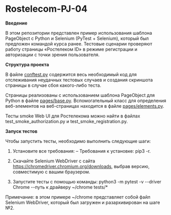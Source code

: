﻿# Rostelecom-PJ-04
**Введение**

В этом репозитории представлен пример использования шаблона PageObject с Python и Selenium (PyTest + Selenium), который был предложен командой курса ранее. Тестовые сценарии проверяют работу страницы «Ростелеком ID» в режиме регистрации и авторизации с точки зрения пользователя.

**Структура проекта**

В файле [conftest.py](url) содержится весь необходимый код для отслеживания неудачных тестовых случаев и создания скриншота страницы в случае сбоя какого-либо теста.

Страницы реализованы с использованием шаблона PageObject для Python в файле [pages/base.py](url). Вспомогательный класс для определения веб-элементов на веб-страницах находится в файле [pages/elements.py](url).

Тесты smoke Web UI для Ростелекома можно найти в файлах test_smoke_authorization.py и test_smoke_registration.py.

**Запуск тестов**

Чтобы запустить тесты, необходимо выполнить следующие шаги:

1. Установите все требования:
   – Требования к установке: pip3 -r.

2. Скачайте Selenium WebDriver с сайта https://chromedriver.chromium.org/downloads, выбрав версию, совместимую с вашим браузером.

3. Запустите тесты с помощью команды:
   python3 -m pytest -v --driver Chrome --путь к драйверу ~/chrome tests/*

Примечание: в этом примере ~/chrome представляет собой файл Selenium WebDriver, который был загружен и разархивирован на шаге №2.
